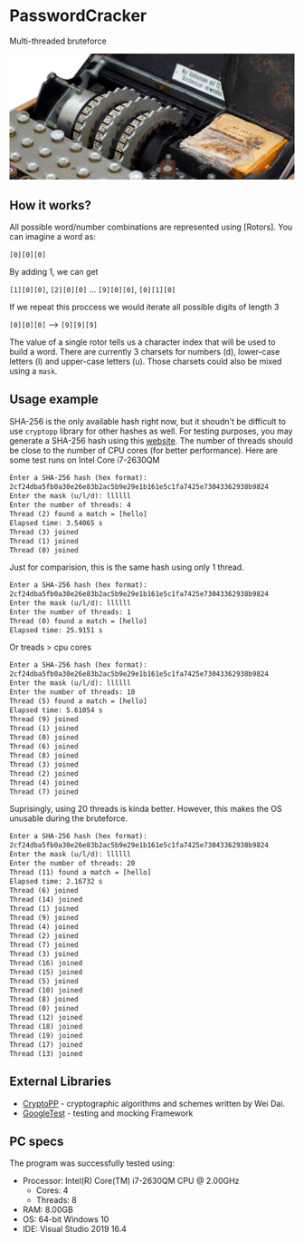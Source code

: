 # PasswordCracker
Multi-threaded bruteforce 

![rotors](https://github.com/MaksymPylypenko/PasswordCracker/blob/master/brute-force/rotors.png)

## How it works?

All possible word/number combinations are represented using [Rotors]. You can imagine a word as:

`[0][0][0]`

By adding 1, we can get 

`[1][0][0]`, `[2][0][0]` ... `[9][0][0]`, `[0][1][0]`

If we repeat this proccess we would iterate all possible digits of length 3

`[0][0][0]` --> `[9][9][9]`

The value of a single rotor tells us a character index that will be used to build a word.
There are currently 3 charsets for numbers (d), lower-case letters (l) and upper-case letters (u).
Those charsets could also be mixed using a `mask`.

## Usage example

SHA-256 is the only available hash right now, but it shoudn't be difficult to use `cryptopp` library for other hashes as well.
For testing purposes, you may generate a SHA-256 hash using this [website](https://xorbin.com/tools/sha256-hash-calculator).
The number of threads should be close to the number of CPU cores (for better performance). Here are some test runs on Intel Core i7-2630QM 
``` 
Enter a SHA-256 hash (hex format): 2cf24dba5fb0a30e26e83b2ac5b9e29e1b161e5c1fa7425e73043362938b9824
Enter the mask (u/l/d): llllll
Enter the number of threads: 4
Thread (2) found a match = [hello]
Elapsed time: 3.54065 s
Thread (3) joined
Thread (1) joined
Thread (0) joined
```

Just for comparision, this is the same hash using only 1 thread.
```
Enter a SHA-256 hash (hex format): 2cf24dba5fb0a30e26e83b2ac5b9e29e1b161e5c1fa7425e73043362938b9824
Enter the mask (u/l/d): llllll
Enter the number of threads: 1
Thread (0) found a match = [hello]
Elapsed time: 25.9151 s
```

Or treads > cpu cores
```
Enter a SHA-256 hash (hex format): 2cf24dba5fb0a30e26e83b2ac5b9e29e1b161e5c1fa7425e73043362938b9824
Enter the mask (u/l/d): llllll
Enter the number of threads: 10
Thread (5) found a match = [hello]
Elapsed time: 5.61054 s
Thread (9) joined
Thread (1) joined
Thread (0) joined
Thread (6) joined
Thread (8) joined
Thread (3) joined
Thread (2) joined
Thread (4) joined
Thread (7) joined

```

Suprisingly, using 20 threads is kinda better. However, this makes the OS unusable during the bruteforce.
```
Enter a SHA-256 hash (hex format): 2cf24dba5fb0a30e26e83b2ac5b9e29e1b161e5c1fa7425e73043362938b9824
Enter the mask (u/l/d): llllll
Enter the number of threads: 20
Thread (11) found a match = [hello]
Elapsed time: 2.16732 s
Thread (6) joined
Thread (14) joined
Thread (1) joined
Thread (9) joined
Thread (4) joined
Thread (2) joined
Thread (7) joined
Thread (3) joined
Thread (16) joined
Thread (15) joined
Thread (5) joined
Thread (10) joined
Thread (8) joined
Thread (0) joined
Thread (12) joined
Thread (18) joined
Thread (19) joined
Thread (17) joined
Thread (13) joined
```

## External Libraries
* [CryptoPP](https://github.com/weidai11/cryptopp) - cryptographic algorithms and schemes written by Wei Dai.
* [GoogleTest](https://github.com/google/googletest) - testing and mocking Framework


## PC specs 
The program was successfully tested using:
* Processor: Intel(R) Core(TM) i7-2630QM CPU @ 2.00GHz
  * Cores: 4
  * Threads: 8
* RAM: 8.00GB
* OS: 64-bit Windows 10
* IDE: Visual Studio 2019 16.4
